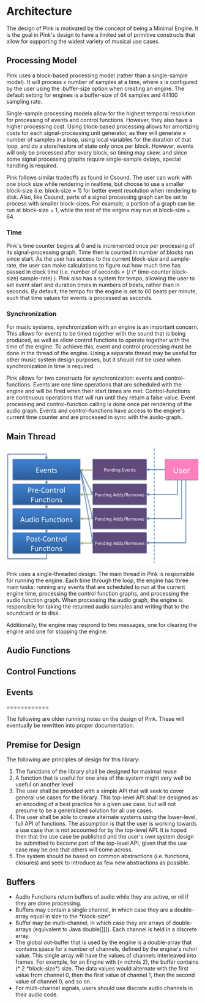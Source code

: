 # Architecture 

The design of Pink is motivated by the concept of being a Minimal Engine. It is the goal in Pink's design to have a limited set of primitive constructs that allow for supporting the widest variety of musical use cases.  
## Processing Model

Pink uses a block-based processing model (rather than a single-sample model).  It will process x number of samples at a time, where x is configured by the user using the :buffer-size option when creating an engine.  The default setting for engines is a buffer-size of 64 samples and 44100 sampling rate. 

Single-sample processing models allow for the highest temporal resolution for processing of events and control functions.  However, they also have a higher processing cost.  Using block-based processing allows for amortizing costs for each signal-processing unit generator, as they will generate x number of samples in a loop, using local variables for the duration of that loop, and do a store/restore of state only once per block. However, events will only be processed after every block, so timing may skew, and since some signal processing graphs require single-sample delays, special handling is required. 

Pink follows similar tradeoffs as found in Csound.  The user can work with one block size while rendering in realtime, but choose to use a smaller block-size (i.e. block-size = 1) for better event resolution when rendering to disk. Also, like Csound, parts of a signal processing graph can be set to process with smaller block-sizes.  For example, a portion of a graph can be run at block-size = 1, while the rest of the engine may run at block-size = 64.  

### Time

Pink's time counter begins at 0 and is incremented once per processing of its signal-processing graph. Time then is counted in number of blocks run since start.  As the user has access to the current block-size and sample-rate, the user can make calculations to figure out how much time has passed in clock time (i.e. number of seconds = (/ (\* time-counter block-size) sample-rate) ). Pink also has a system for tempo, allowing the user to set event start and duration times in numbers of beats, rather than in seconds.  By default, the tempo for the engine is set to 60 beats per minute, such that time values for events is processed as seconds.

### Synchronization 

For music systems, synchronization with an engine is an important concern. This allows for events to be timed together with the sound that is being produced, as well as allow control functions to operate together with the time of the engine.  To achieve this, event and control processing must be done in the thread of the engine.  Using a separate thread may be useful for other music system design purposes, but it should not be used when synchronization in time is required. 

Pink allows for two constructs for synchronization: events and control-functions.  Events are one time operations that are scheduled with the engine and will be fired when their start times are met.  Control-functions are continuous operations that will run until they return a false value. Event processing and control-function calling is done once per rendering of the audio graph.  Events and control-functions have access to the engine's current time counter and are processed in sync with the audio-graph.

## Main Thread

<img src="architecture.png"/>

Pink uses a single-threaded design. The main thread in Pink is responsible for running the engine. Each time through the loop, the engine has three main tasks: running any events that are scheduled to run at the current engine time, processing the control function graphs, and processing the audio function graph. When processing the audio graph, the engine is responsible for taking the returned audio samples and writing that to the soundcard or to disk.  

Additionally, the engine may respond to two messages, one for clearing the engine and one for stopping the engine. 


## Audio Functions

## Control Functions

## Events

============

The following are older running notes on the design of Pink. These will eventually be rewritten into proper documentation.

## Premise for Design

The following are principles of design for this library:

1. The functions of the library shall be designed for maximal reuse
2. A function that is useful for one area of the system might very well be useful on another level
3. The user shall be provided with a simple API that will seek to cover general use cases for the library. This top-level API shall be designed as an encoding of a best practice for a given use case, but will not presume to be a generalized solution for all use cases.
4. The user shall be able to create alternate systems using the lower-level, full API of functions. The assumption is that the user is working towards a use case that is not accounted for by the top-level API. It is hoped then that the use case be published and the user's own system design be submitted to become part of the top-level API, given that the use case may be one that others will come across.
5. The system should be based on common abstractions (i.e. functions, closures) and seek to introduce as few new abstractions as possible.

## Buffers

* Audio Functions return buffers of audio while they are active, or nil if they are done processing. 
* Buffers may contain a single channel, in which case they are a double-array equal in size to the \*block-size\*
* Buffer may be multi-channel, in which case they are arrays of double-arrays (equivalent to Java double[][]). Each channel is held in a discrete array.
* The global out-buffer that is used by the engine is a double-array that contains space for x number of channels, defined by the engine's nchnl value.  This single array will have the values of channels interleaved into frames. For example, for an Engine with (= nchnls 2), the buffer contains (\* 2 \*block-size\*) size. The data values would alternate with the first value from channel 0, then the first value of channel 1, then the second value of channel 0, and so on.  
* For multi-channel signals, users should use discrete audio channels in their audio code.  
